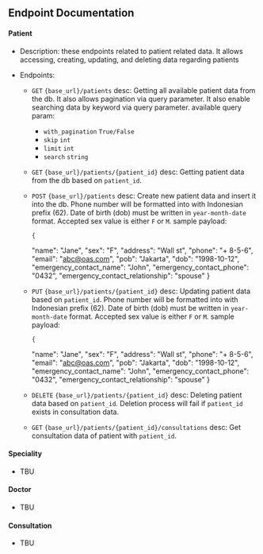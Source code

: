## Endpoint Documentation

#### Patient

- Description: these endpoints related to patient related data. It allows accessing, creating, updating, and deleting data regarding patients
- Endpoints:

  - `GET` `{base_url}/patients`
    desc: Getting all available patient data from the db. It also allows pagination via query parameter. It also enable searching data by keyword via query parameter.
    available query param:
    - `with_pagination` `True/False`
    - `skip` `int`
    - `limit` `int`
    - `search` `string`
  - `GET` `{base_url}/patients/{patient_id}`
    desc: Getting patient data from the db based on `patient_id`.
  - `POST` `{base_url}/patients`
    desc: Create new patient data and insert it into the db. Phone number will be formatted into with Indonesian prefix (62). Date of birth (dob) must be written in `year-month-date` format. Accepted sex value is either `F` or `M`.
    sample payload:

        {

    "name": "Jane",
    "sex": "F",
    "address": "Wall st",
    "phone": "+ 8-5-6",
    "email": "abc@oas.com",
    "pob": "Jakarta",
    "dob": "1998-10-12",
    "emergency_contact_name": "John",
    "emergency_contact_phone": "0432",
    "emergency_contact_relationship": "spouse"
    }

  - `PUT` `{base_url}/patients/{patient_id}`
    desc: Updating patient data based on `patient_id`. Phone number will be formatted into with Indonesian prefix (62). Date of birth (dob) must be written in `year-month-date` format. Accepted sex value is either `F` or `M`.
    sample payload:

        {

    "name": "Jane",
    "sex": "F",
    "address": "Wall st",
    "phone": "+ 8-5-6",
    "email": "abc@oas.com",
    "pob": "Jakarta",
    "dob": "1998-10-12",
    "emergency_contact_name": "John",
    "emergency_contact_phone": "0432",
    "emergency_contact_relationship": "spouse"
    }

  - `DELETE` `{base_url}/patients/{patient_id}`
    desc: Deleting patient data based on `patient_id`. Deletion process will fail if `patient_id` exists in consultation data.

  - `GET` `{base_url}/patients/{patient_id}/consultations`
    desc: Get consultation data of patient with `patient_id`.

#### Speciality

- TBU

#### Doctor

- TBU

#### Consultation

- TBU
